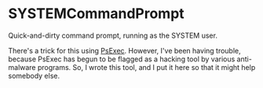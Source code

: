 # SYSTEMCommandPrompt
Quick-and-dirty command prompt, running as the SYSTEM user.

There's a trick for this using [PsExec](https://technet.microsoft.com/en-us/sysinternals/psexec.aspx).
However, I've been having trouble, because PsExec has begun to be flagged as a hacking tool by various anti-malware programs.
So, I wrote this tool, and I put it here so that it might help somebody else.
